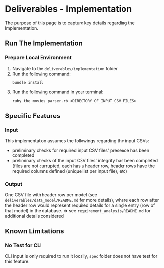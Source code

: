 # Deliverables - Implementation
The purpose of this page is to capture key details regarding the Implementation.

## Run The Implementation
### Prepare Local Environment
1. Navigate to the `deliverables/implementation` folder
2. Run the following command:
    ```
    bundle install
    ```
3. Run the following command in your terminal:
    ```
    ruby the_movies_parser.rb <DIRECTORY_OF_INPUT_CSV_FILES>
    ```

## Specific Features
### Input
This implementation assumes the followings regarding the input CSVs:
- preliminary checks for required input CSV files' presence has been completed
- preliminary checks of the input CSV files' integrity has been completed (files are not currupted, each has a header row, header rows have the required columns defined (unique list per input file), etc)
### Output
One CSV file with header row per model (see `deliverables/data_model/README.md` for more details), where each row after the header row would represent required details for a single entry (row of that model) in the database. => see `requirement_analysis/README.md` for additional details considered

## Known Limitations
### No Test for CLI
CLI input is only required to run it locally, `spec` folder does not have test for this feature.